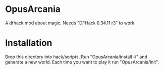 OpusArcania
===========

A dfhack mod about magic. Needs "DFHack 0.34.11 r3" to work.

Installation
============

Drop this directory into hack/scripts. Run "OpusArcania/install -i" and generate a new world. Each time you want to play it run "OpusArcania/init".
